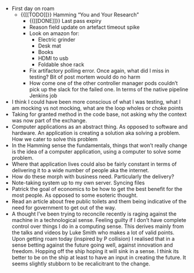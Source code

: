 -  First day on roam 
    -  {{[[TODO]]}} Hamming “You and Your Research”
        - {{[[DONE]]}} Last pass expiry
        - Reason field update on artefact timeout spike
        - Look on amazon for:
            - Electric grinder
            - Desk mat
            - Books
            - HDMI to usb
            - Foldable shoe rack
        - Fix artifactory polling error. Once again, what did I miss in testing? Bit of post mortem would do no harm
        - How come one of the other controller manager pods couldn’t pick up the slack for the failed one. In terms of the native pipeline Jenkins job
- I think I could have been more conscious of what I was testing, what I am mocking vs not mocking, what are the loop wholes or choke points
- Taking for granted method in the code base, not asking why the context was now part of the exchange.
- Computer applications as an abstract thing. As opposed to software and hardware. An application is creating a solution aka solving a problem. How we cater to solve this problem
- In the Hamming sense the fundamentals, things that won’t really change is the idea of a computer application, using a computer to solve some problem.
- Where that application lives could also be fairly constant in terms of delivering it to a wide number of people aka the internet.
- How do these morph with business need. Particularly the delivery?
- Note-taking system up to my own server. Syncing files
- Patrick the goal of economics to be how to get the best benefit for the most people. As opposed to some esoteric thought.
- Read an article about free public toilets and them being indicative	of the need for government to get out of the way.
- A thought I’ve been trying to reconcile recently is raging against the machine in a technological sense. Feeling guilty if I don’t have complete control over things I do in a computing sense. This derives mainly from the talks and videos by Luke Smith who makes a lot of valid points. Upon getting roam today (inspired by P collision) I realised that in a sense betting against the future going well, against innovation and freedom. Hopping off the ship hoping it will sink in a sense. I think its better to be on the ship at least to have an input in creating the future. It seems slightly stubborn to be recalicitrant to the change.
